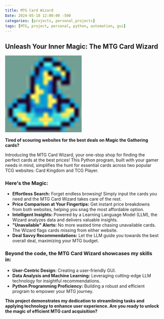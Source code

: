 ```yaml
---
title: MTG Card Wizard
Date: 2024-05-10 12:00:00 -500
categories: [projects, personal_projects]
tags: [MTG, project, personal, python, automation, gui]
---
```



## Unleash Your Inner Magic: The MTG Card Wizard

![Card-wizard-img](../assets/img/wizard-hat.jpg)

**Tired of scouring websites for the best deals on Magic the Gathering cards?** 

Introducing the MTG Card Wizard, your one-stop shop for finding the perfect cards at the best prices! This Python program, built with your gamer needs in mind, simplifies the hunt for essential cards across two popular TCG websites: Card Kingdom and TCG Player.

### Here's the Magic:

* **Effortless Search:** Forget endless browsing! Simply input the cards you need and the MTG Card Wizard takes care of the rest.
* **Price Comparison at Your Fingertips:** Get instant price breakdowns from both websites, helping you snag the most affordable option.
* **Intelligent Insights:** Powered by a Learning Language Model (LLM), the Wizard analyzes data and delivers valuable insights.
* **"Unavailable" Alerts:** No more wasted time chasing unavailable cards. The Wizard flags cards missing from either website.
* **Deal Savvy Recommendations:** Let the LLM guide you towards the best overall deal, maximizing your MTG budget.

### Beyond the code, the MTG Card Wizard showcases my skills in:

* **User-Centric Design:** Creating a user-friendly GUI.
* **Data Analysis and Machine Learning:** Leveraging cutting-edge LLM technology for insightful recommendations.
* **Python Programming Proficiency:** Building a robust and efficient program to empower your MTG journey.

**This project demonstrates my dedication to streamlining tasks and applying technology to enhance user experience.  Are you ready to unlock the magic of efficient MTG card acquisition?**
